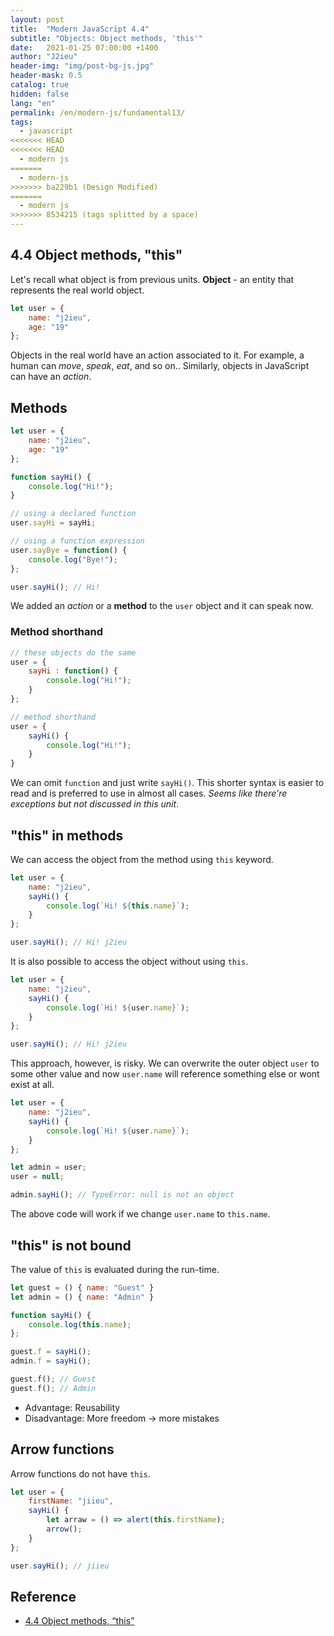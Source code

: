 ```yaml
---
layout: post
title:  "Modern JavaScript 4.4"
subtitle: "Objects: Object methods, 'this'"
date:   2021-01-25 07:00:00 +1400
author: "J2ieu"
header-img: "img/post-bg-js.jpg"
header-mask: 0.5
catalog: true
hidden: false
lang: "en"
permalink: /en/modern-js/fundamental13/
tags:
  - javascript
<<<<<<< HEAD
<<<<<<< HEAD
  - modern js
=======
  - modern-js
>>>>>>> ba229b1 (Design Modified)
=======
  - modern js
>>>>>>> 8534215 (tags splitted by a space)
---
```


## 4.4 Object methods, "this"
Let's recall what object is from previous units.
**Object** - an entity that represents the real world object.
```js
let user = {
    name: "j2ieu",
    age: "19"
};
```

Objects in the real world have an action associated to it. For example, a human can _move_, _speak_, _eat_, and so on.. Similarly, objects in JavaScript can have an  _action_.

## Methods
```js
let user = {
    name: "j2ieu",
    age: "19"
};

function sayHi() {
    console.log("Hi!");
}

// using a declared function
user.sayHi = sayHi;

// using a function expression
user.sayBye = function() {
    console.log("Bye!");
};

user.sayHi(); // Hi!
```

We added an _action_ or a **method** to the `user` object and it can speak now.

### Method shorthand
```js
// these objects do the same
user = {
    sayHi : function() {
        console.log("Hi!");
    }
};

// method shorthand
user = {
    sayHi() {
        console.log("Hi!");
    }
}
```
We can omit `function` and just write `sayHi()`. This shorter syntax is easier to read and is preferred to use in almost all cases. *Seems like there're exceptions but not discussed in this unit*.

## "this" in methods
We can access the object from the method using `this` keyword.
```js
let user = {
    name: "j2ieu",
    sayHi() {
        console.log(`Hi! ${this.name}`);
    }
};

user.sayHi(); // Hi! j2ieu
```

It is also possible to access the object without using `this`.

```js
let user = {
    name: "j2ieu",
    sayHi() {
        console.log(`Hi! ${user.name}`);
    }
};

user.sayHi(); // Hi! j2ieu
```

This approach, however, is risky. We can overwrite the outer object `user` to some other value and now `user.name` will reference something else or wont exist at all.
```js
let user = {
    name: "j2ieu",
    sayHi() {
        console.log(`Hi! ${user.name}`);
    }
};

let admin = user;
user = null;

admin.sayHi(); // TypeError: null is not an object
```
The above code will work if we change `user.name` to `this.name`.

## "this" is not bound
The value of `this` is evaluated during the run-time.
```js
let guest = () { name: "Guest" }
let admin = () { name: "Admin" }

function sayHi() {
	console.log(this.name);
};

guest.f = sayHi();
admin.f = sayHi();

guest.f(); // Guest
guest.f(); // Admin
```

- Advantage: Reusability
- Disadvantage: More freedom -> more mistakes

## Arrow functions
Arrow functions do not have `this`.
```js
let user = {
    firstName: "jiieu",
    sayHi() {
        let arraw = () => alert(this.firstName);
        arrow();
    }
};

user.sayHi(); // jiieu
```

## Reference
- [4.4 Object methods, “this”](https://javascript.info/object-methods)